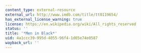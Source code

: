 ```yaml
---
content_type: external-resource
external_url: http://www.imdb.com/title/tt0119654/
has_external_license_warning: true
license: https://en.wikipedia.org/wiki/All_rights_reserved
status: ''
title: '*Men in Black*'
uid: 4a1ccc39-995d-4055-96f4-1d65e74e0587
wayback_url: ''
---
```

